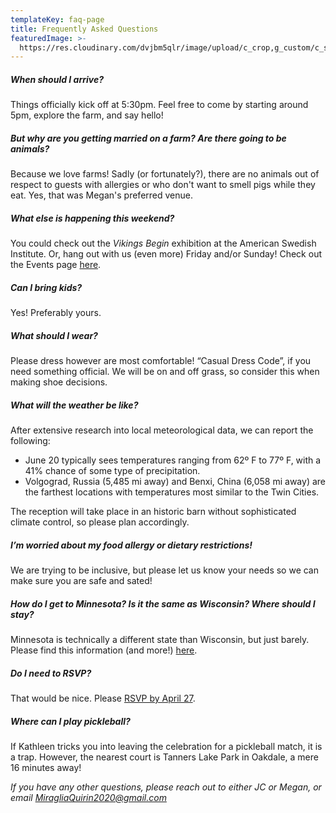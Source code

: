 ```yaml
---
templateKey: faq-page
title: Frequently Asked Questions
featuredImage: >-
  https://res.cloudinary.com/dvjbm5qlr/image/upload/c_crop,g_custom/c_scale,w_1200/v1579838540/DSC_0433.NEF_gl1dzx.jpg
---
```

##### When should I arrive?

Things officially kick off at 5:30pm. Feel free to come by starting around 5pm, explore the farm, and say hello!

##### But why are you getting married on a farm? Are there going to be animals?

Because we love farms! Sadly (or fortunately?), there are no animals out of respect to guests with allergies or who don't want to smell pigs while they eat. Yes, that was Megan's preferred venue.

##### What else is happening this weekend?

You could check out the *Vikings Begin* exhibition at the American Swedish Institute. Or, hang out with us (even more) Friday and/or Sunday! Check out the Events page [here](https://miragliaquirin2020.com/events).

##### Can I bring kids?

Yes! Preferably yours.

##### What should I wear?

Please dress however are most comfortable! “Casual Dress Code”, if you need something official. We will be on and off grass, so consider this when making shoe decisions.

##### What will the weather be like?

After extensive research into local meteorological data, we can report the following:

* June 20 typically sees temperatures ranging from 62º F to 77º F, with a 41% chance of some type of precipitation.
* Volgograd, Russia (5,485 mi away) and Benxi, China (6,058 mi away) are the farthest locations with temperatures most similar to the Twin Cities.

The reception will take place in an historic barn without sophisticated climate control, so please plan accordingly.

##### I’m worried about my food allergy or dietary restrictions!

We are trying to be inclusive, but please let us know your needs so we can make sure you are safe and sated!

##### How do I get to Minnesota? Is it the same as Wisconsin? Where should I stay?

Minnesota is technically a different state than Wisconsin, but just barely. Please find this information (and more!) [here](https://miragliaquirin2020.com/get-involved).

##### Do I need to RSVP?

That would be nice. Please [RSVP by April 27](https://miragliaquirin2020.com/rsvp).

##### Where can I play pickleball?

If Kathleen tricks you into leaving the celebration for a pickleball match, it is a trap. However, the nearest court is Tanners Lake Park in Oakdale, a mere 16 minutes away!

*If you have any other questions, please reach out to either JC or Megan, or email [MiragliaQuirin2020@gmail.com](mailto:MiragliaQuirin2020@gmail.com)*
